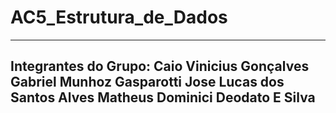 # AC5_Estrutura_de_Dados
---------------------------------
Integrantes do Grupo:
Caio Vinicius Gonçalves
Gabriel Munhoz Gasparotti
Jose Lucas dos Santos Alves
Matheus Dominici Deodato E Silva
---------------------------------
